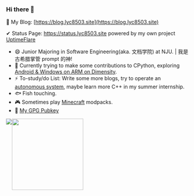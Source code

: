 ### Hi there 👋

 💬 My Blog: [https://blog.lyc8503.site](https://blog.lyc8503.site)
 
 ✔ Status Page: https://status.lyc8503.site powered by my own project [UptimeFlare](https://github.com/lyc8503/UptimeFlare)

<!--The START and END comments below are used in scripts at https://lyc8503.site/ -->

<!--START-->
- 😄 Junior Majoring in Software Engineering(aka. 文档学院) at NJU. | 我是古希腊掌管 prompt 的神!
- 🔭 Currently trying to make some contributions to CPython, exploring [Android & Windows on ARM on Dimensity](https://blog.lyc8503.site/post/android-kvm-on-mediatek/).
- ⚡ To-study/do List: Write some more blogs, try to operate an [autonomous system](https://en.wikipedia.org/wiki/Autonomous_system_(Internet)), maybe learn more C++ in my summer internship.
- 🐟 Fish touching.
- 🎮 Sometimes play [Minecraft](https://www.minecraft.net/) modpacks.<!--END-->
- 🔑 [My GPG Pubkey](https://github.com/lyc8503/lyc8503/blob/main/lyc8503_gpg_public.key)

<div style="display: flex; align-items: flex-start;">
    <img align="center" src="https://github-readme-stats-git-master-lyc8503.vercel.app/api?username=lyc8503&layout=compact&show_icons=true&number_format=long" />
    <img align="center" src="https://github-readme-stats-git-master-lyc8503.vercel.app/api/top-langs/?username=lyc8503&layout=compact&exclude_repo=nju-ics-2020-spring-nemu" style="height: 195px" />
</div>

<!--
**lyc8503/lyc8503** is a ✨ _special_ ✨ repository because its `README.md` (this file) appears on your GitHub profile.

Here are some ideas to get you started:

- 🔭 I’m currently working on ...
- 🌱 I’m currently learning ...
- 👯 I’m looking to collaborate on ...
- 🤔 I’m looking for help with ...
- 💬 Ask me about ...
- 📫 How to reach me: ...
- 😄 Pronouns: ...
- ⚡ Fun fact: ...
-->

<!--
### Some Interesting Toys

[![DNet](https://github-readme-stats.vercel.app/api/pin/?username=lyc8503&repo=DNet-core)](https://github.com/lyc8503/DNet-core)
[![jjvm](https://github-readme-stats.vercel.app/api/pin/?username=lyc8503&repo=jjvm)](https://github.com/lyc8503/jjvm)
[![bfjit](https://github-readme-stats.vercel.app/api/pin/?username=lyc8503&repo=BrainfuckJIT)](https://github.com/lyc8503/BrainfuckJIT)
[![lycOS](https://github-readme-stats.vercel.app/api/pin/?username=lyc8503&repo=lycOS)](https://github.com/lyc8503/lycOS)
-->
